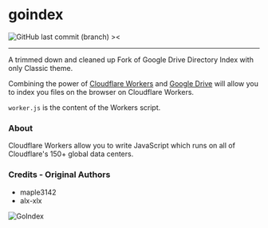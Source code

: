 ﻿# goindex
![GitHub last commit (branch) ><](https://img.shields.io/github/last-commit/indianets/goindex/master)


---

A trimmed down and cleaned up Fork of Google Drive Directory Index with only Classic theme.

Combining the power of [Cloudflare Workers](https://workers.cloudflare.com/) and [Google Drive](https://www.google.com/drive/) will allow you to index you files on the browser on Cloudflare Workers.    

`worker.js` is the content of the Workers script.  


### About  
Cloudflare Workers allow you to write JavaScript which runs on all of Cloudflare's 150+ global data centers.  

### Credits - Original Authors

- maple3142
- alx-xlx


![GoIndex](https://raw.githubusercontent.com/indianets/goindex/master/themes/logo.png)
